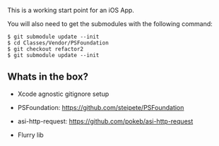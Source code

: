 This is a working start point for an iOS App. 

You will also need to get the submodules with the following command:

    $ git submodule update --init
	$ cd Classes/Vendor/PSFoundation
	$ git checkout refactor2
	$ git submodule update --init

Whats in the box?
-----------------

* Xcode agnostic gitignore setup

* PSFoundation:
https://github.com/steipete/PSFoundation

* asi-http-request:
https://github.com/pokeb/asi-http-request

* Flurry lib


